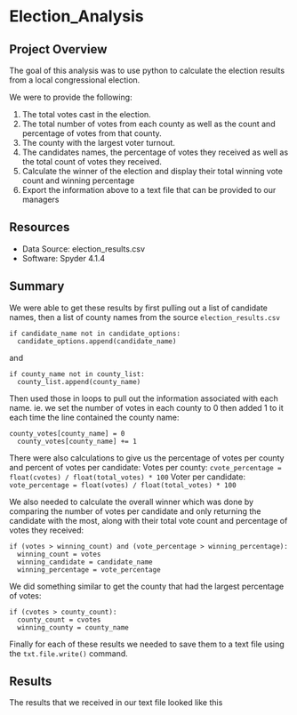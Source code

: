 # Election_Analysis

## Project Overview

The goal of this analysis was to use python to calculate the election results from a local congressional election.

We were to provide the following:
  1. The total votes cast in the election.
  2. The total number of votes from each county as well as the count and percentage of votes from that county.
  3. The county with the largest voter turnout. 
  4. The candidates names, the percentage of votes they received as well as the total count of votes they received.
  6. Calculate the winner of the election and display their total winning vote count and winning percentage
  6. Export the information above to a text file that can be provided to our managers

## Resources

- Data Source: election_results.csv
- Software: Spyder 4.1.4

## Summary

We were able to get these results by first pulling out a list of candidate names, then a list of county names from the source `election_results.csv`
```
if candidate_name not in candidate_options:
  candidate_options.append(candidate_name)
```
and
```
if county_name not in county_list: 
  county_list.append(county_name)
```
Then used those in loops to pull out the information associated with each name. ie. we set the number of votes in each county to 0 then added 1 to it each time the line contained the county name:
```
county_votes[county_name] = 0
  county_votes[county_name] += 1
```

There were also calculations to give us the percentage of votes per county and percent of votes per candidate:
Votes per county: `cvote_percentage = float(cvotes) / float(total_votes) * 100`
Voter per candidate: `vote_percentage = float(votes) / float(total_votes) * 100`

We also needed to calculate the overall winner which was done by comparing the number of votes per candidate and only returning the candidate with the most, along with their total vote count and percentage of votes they received:
```
if (votes > winning_count) and (vote_percentage > winning_percentage):
  winning_count = votes
  winning_candidate = candidate_name
  winning_percentage = vote_percentage
```

We did something similar to get the county that had the largest percentage of votes:
```
if (cvotes > county_count):
  county_count = cvotes
  winning_county = county_name
```
Finally for each of these results we needed to save them to a text file using the `txt.file.write()` command.

## Results

The results that we received in our text file looked like this
